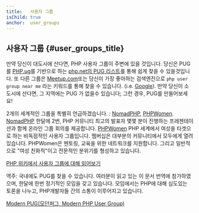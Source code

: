 ```yaml
---
title:   사용자 그룹
isChild: true
anchor:  user_groups
---
```


## 사용자 그룹 {#user_groups_title}

만약 당신이 대도시에 산다면, PHP 사용자 그룹이 주변에 있을 것입니다. 당신은 PUG를 [PHP.ug][php-ug]를 기반으로 하는
[php.net의 PUG 리스트][php-uglist]를 통해 쉽게 찾을 수 있을것입니다. 또 다른 그룹은 [Meetup.com][meetup]또는 당신이
가장 좋아하는 검색엔진으로 ```php user group near me``` 라는 키워드를 통해 찾을 수 있습니다. (i.e. [Google][google]).
만약 당신이 소도시에 산다면, 그 지역에는 PUG 가 없을수 있습니다; 그런 경우, PUG를 만들어보세요!

2개의 세계적인 그룹을 특별히 언급하겠습니다. : [NomadPHP], [PHPWomen].
[NomadPHP] 한달에 2번, PHP 커뮤니티 최고의 발표자 몇몇 분이 진행하는 프레젠테이션과 함께 온라인 그룹 회의를
제공합니다.
[PHPWomen] PHP 세계에서 여성을 타겟으로 하는 비독점적인 사용자 그룹입니다. 멤버십은 대부분의 커뮤니티에서 모두에게
열려있습니다. PHPWomen은 멘토링, 교육을 위한 네트워크를 지원합니다. 그리고 일반적으로 "여성 친화적"이고 전문적인
분위기를 형성하고 있습니다. 

[PHP 위키에서 사용자 그룹에 대해 읽어보기][php-wiki]

역주: 국내에도 PUG를 찾을 수 있습니다. 여러분이 읽고 있는 이 문서 번역에 참가하였으며, 한달에 한번 정기적인 모임을
갖고 있습니다. 모임에서는 PHP에 대해 심도있는 토론을 나누고, PHP개발자들 간의 소통이 이루어지고 있습니다.

[Modern PUG(모던퍼그, Modern PHP User Group)](modernpug-ko)

[google]: https://www.google.com/search?q=php+user+group+near+me
[meetup]: http://www.meetup.com/find/
[php-ug]: http://php.ug/
[NomadPHP]: https://nomadphp.com/
[PHPWomen]: http://phpwomen.org/
[php-wiki]: https://wiki.php.net/usergroups
[php-uglist]: http://php.net/ug.php
[modernpug-ko]: http://www.facebook.com/groups/modernpug/
